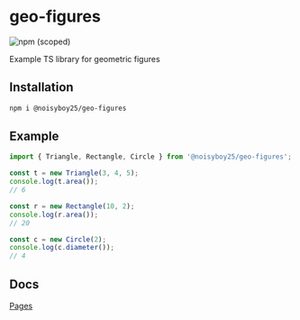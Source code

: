 # geo-figures

![npm (scoped)](https://img.shields.io/npm/v/@noisyboy25/geo-figures)

Example TS library for geometric figures

## Installation

```bash
npm i @noisyboy25/geo-figures
```

## Example

```ts
import { Triangle, Rectangle, Circle } from '@noisyboy25/geo-figures';

const t = new Triangle(3, 4, 5);
console.log(t.area());
// 6

const r = new Rectangle(10, 2);
console.log(r.area());
// 20

const c = new Circle(2);
console.log(c.diameter());
// 4
```

## Docs

[Pages](https://noisyboy25.github.io/geo-figures/)
